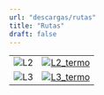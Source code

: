 ```yaml
---
url: "descargas/rutas"
title: "Rutas"
draft: false
---
```


|||
| ------------ | ------------- |
| ![L2](/images/rutes/menu/L2.png) | <a href="/descargas/rutas/linea-2">![L2_termo](/images/rutes/menu/L2_termo.png)</a> |
| ![L3](/images/rutes/menu/L3.png)  | <a href="/descargas/rutas/linea-3">![L3_termo](/images/rutes/menu/L3_termo.png)</a> |
